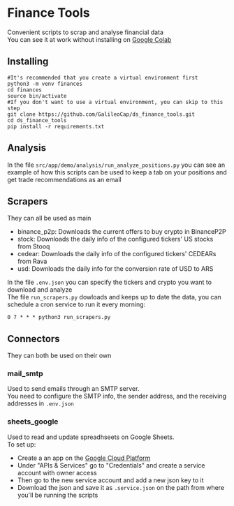 # Finance Tools

Convenient scripts to scrap and analyse financial data  
You can see it at work without installing on [Google Colab](https://colab.research.google.com/drive/18YDibEYh_BRFnh7qbnJ8JxdwVPa2sUc_?usp=sharing)

## Installing
~~~
#It's recommended that you create a virtual environment first
python3 -m venv finances
cd finances
source bin/activate
#If you don't want to use a virtual environment, you can skip to this step
git clone https://github.com/GalileoCap/ds_finance_tools.git
cd ds_finance_tools
pip install -r requirements.txt
~~~

## Analysis
In the file `src/app/demo/analysis/run_analyze_positions.py` you can see an example of how this scripts can be used to keep a tab on your positions and get trade recommendations as an email

## Scrapers
They can all be used as main
* binance_p2p: Downloads the current offers to buy crypto in BinanceP2P
* stock: Downloads the daily info of the configured tickers' US stocks from Stooq
* cedear: Downloads the daily info of the configured tickers' CEDEARs from Rava
*	usd: Downloads the daily info for the conversion rate of USD to ARS  

In the file `.env.json` you can specify the tickers and crypto you want to download and analyze  
The file `run_scrapers.py` dowloads and keeps up to date the data, you can schedule a cron service to run it every morning:
~~~
0 7 * * * python3 run_scrapers.py
~~~

## Connectors
They can both be used on their own

### mail_smtp
Used to send emails through an SMTP server.  
You need to configure the SMTP info, the sender address, and the receiving addresses in `.env.json`

### sheets_google
Used to read and update spreadhseets on Google Sheets.  
To set up:
* Create a an app on the [Google Cloud Platform](https://console.cloud.google.com/)
* Under "APIs & Services" go to "Credentials" and create a service account with owner access
* Then go to the new service account and add a new json key to it
* Download the json and save it as `.service.json` on the path from where you'll be running the scripts
